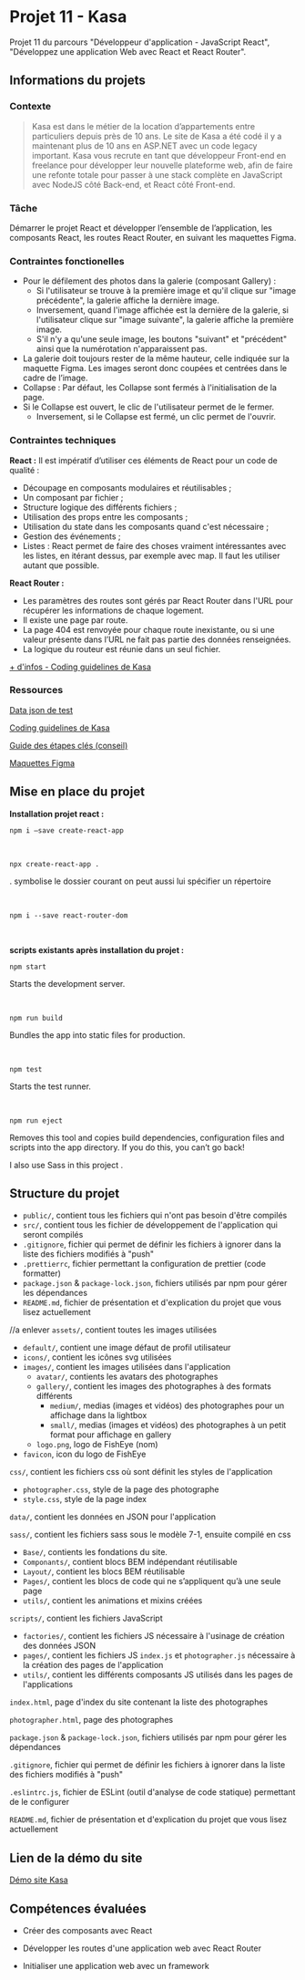 # Projet 11 - Kasa

Projet 11 du parcours "Développeur d'application - JavaScript React", "Développez une application Web avec React et React Router". 

## Informations du projets

### Contexte
>Kasa est dans le métier de la location d’appartements entre particuliers depuis près de 10 ans.
Le site de Kasa a été codé il y a maintenant plus de 10 ans en ASP.NET avec un code legacy important.
Kasa vous recrute en tant que développeur Front-end en freelance pour développer leur nouvelle plateforme web, afin de faire une refonte totale pour passer à une stack complète en JavaScript avec NodeJS côté Back-end, et React côté Front-end.

### Tâche
Démarrer le projet React et développer l’ensemble de l’application, les composants React, les routes React Router, en suivant les maquettes Figma.

### Contraintes fonctionelles
- Pour le défilement des photos dans la galerie (composant Gallery) :
    - Si l'utilisateur se trouve à la première image et qu'il clique sur "image précédente", la galerie affiche la dernière image. 
    - Inversement, quand l'image affichée est la dernière de la galerie, si l'utilisateur clique sur "image suivante", la galerie affiche la première image. 
    - S'il n'y a qu'une seule image, les boutons "suivant" et "précédent" ainsi que la numérotation n'apparaissent pas.
- La galerie doit toujours rester de la même hauteur, celle indiquée sur la maquette Figma. Les images seront donc coupées et centrées dans le cadre de l’image.
- Collapse : Par défaut, les Collapse sont fermés à l'initialisation de la page. 
- Si le Collapse est ouvert, le clic de l'utilisateur permet de le fermer.
    - Inversement, si le Collapse est fermé, un clic permet de l'ouvrir.


### Contraintes techniques
**React :**
Il est impératif d’utiliser ces éléments de React pour un code de qualité :
- Découpage en composants modulaires et réutilisables ;
- Un composant par fichier ;
- Structure logique des différents fichiers ;
- Utilisation des props entre les composants ;
- Utilisation du state dans les composants quand c'est nécessaire ;
- Gestion des événements ;
- Listes : React permet de faire des choses vraiment intéressantes avec les listes, en itérant dessus, par exemple avec map. Il faut les utiliser autant que possible.

**React Router :**
- Les paramètres des routes sont gérés par React Router dans l'URL pour récupérer les informations de chaque logement.
- Il existe une page par route.
- La page 404 est renvoyée pour chaque route inexistante, ou si une valeur présente dans l’URL ne fait pas partie des données renseignées.
- La logique du routeur est réunie dans un seul fichier.

[+ d'infos - Coding guidelines de Kasa](https://course.oc-static.com/projects/Front-End+V2/P9+React+1/Coding+guidelines+Kasa+FR.pdf)

### Ressources

[Data json de test](https://s3-eu-west-1.amazonaws.com/course.oc-static.com/projects/Front-End+V2/P9+React+1/logements.json)

[Coding guidelines de Kasa](https://course.oc-static.com/projects/Front-End+V2/P9+React+1/Coding+guidelines+Kasa+FR.pdf)

[Guide des étapes clés (conseil)](https://course.oc-static.com/projects/D%C3%A9veloppeur+Web/IW_P8+React+Kasa/Guide+d'etapes+cles+-+Creez+une+application+web+de+location+immobiliere+avec+React+1.pdf)

[Maquettes Figma](https://www.figma.com/file/bAnXDNqRKCRRP8mY2gcb5p/UI-Design?node-id=4%3A1)

## Mise en place du projet

**Installation projet react :**
```
npm i —save create-react-app
```

<br>

```
npx create-react-app .
```
. symbolise le dossier courant on peut aussi lui spécifier un répertoire

<br>

```
npm i --save react-router-dom
```

<br>

**scripts existants après installation du projet :**

```
npm start
```
Starts the development server.

<br>

```
npm run build
```
Bundles the app into static files for production.

<br>

```
npm test
```
Starts the test runner.

<br>

```
npm run eject
```
Removes this tool and copies build dependencies, configuration files
and scripts into the app directory. If you do this, you can’t go back!



I also use Sass in this project .

## Structure du projet 
- `public/`, contient tous les fichiers qui n'ont pas besoin d'être compilés
- `src/`, contient tous les fichier de développement de l'application qui seront compilés
- `.gitignore`, fichier qui permet de définir les fichiers à ignorer dans la liste des fichiers modifiés à "push"
- `.prettierrc`, fichier permettant la configuration de prettier (code formatter)
- `package.json` & `package-lock.json`, fichiers utilisés par npm pour gérer les dépendances
- `README.md`, fichier de présentation et d'explication du projet que vous lisez actuellement

//a enlever
`assets/`, contient toutes les images utilisées
- `default/`, contient une image défaut de profil utilisateur
- `icons/`, contient les icônes svg utilisées
- `images/`, contient les images utilisées dans l'application
    - `avatar/`, contients les avatars des photographes
    - `gallery/`, contient les images des photographes à des formats différents
        - `medium/`, medias (images et vidéos) des photographes pour un affichage dans la lightbox
        - `small/`, medias (images et vidéos) des photographes à un petit format pour affichage en gallery
    - `logo.png`, logo de FishEye (nom)
- `favicon`, icon du logo de FishEye

`css/`, contient les fichiers css où sont définit les styles de l'application
- `photographer.css`, style de la page des photographe
- `style.css`, style de la page index

`data/`, contient les données en JSON pour l'application

`sass/`, contient les fichiers sass sous le modèle 7-1, ensuite compilé en css
- `Base/`, contients les fondations du site.
- `Componants/`, contient blocs BEM indépendant réutilisable
- `Layout/`, contient les blocs BEM réutilisable
- `Pages/`, contient les blocs de code qui ne s’appliquent qu’à une seule page
- `utils/`, contient les animations et mixins créées

`scripts/`, contient les fichiers JavaScript 
- `factories/`, contient les fichiers JS nécessaire à l'usinage de création des données JSON 
- `pages/`, contient les fichiers JS `index.js` et `photographer.js` nécessaire à la création des pages de l'application
- `utils/`, contient les différents composants JS utilisés dans les pages de l'applications 

`index.html`, page d'index du site contenant la liste des photographes

`photographer.html`, page des photographes

`package.json` & `package-lock.json`, fichiers utilisés par npm pour gérer les dépendances

`.gitignore`, fichier qui permet de définir les fichiers à ignorer dans la liste des fichiers modifiés à "push"

`.eslintrc.js`, fichier de ESLint (outil d'analyse de code statique) permettant de le configurer

`README.md`, fichier de présentation et d'explication du projet que vous lisez actuellement

## Lien de  la démo du site

[Démo site Kasa](https://www.figma.com/file/bAnXDNqRKCRRP8mY2gcb5p/UI-Design?node-id=4%3A1)


## Compétences évaluées

- Créer des composants avec React

- Développer les routes d'une application web avec React Router

- Initialiser une application web avec un framework